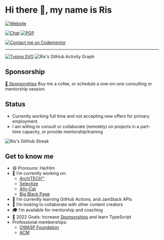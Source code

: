 # Hi there 👋, my name is Ris

[![Website](https://img.shields.io/website?label=risadams.com&style=for-the-badge&url=https%3A%2F%2Frisadams.com)](https://risadams.com)

[![Chat](https://img.shields.io/static/v1?label=Keybase&message=Chat&color=yellow)](https://keybase.io/risadams)
[![PGP](https://badgen.net/keybase/pgp/risadams)](https://keybase.io/risadams)

[![Contact me on Codementor](https://www.codementor.io/m-badges/risadams/book-session.svg)](https://www.codementor.io/@risadams?refer=badge)

---

[![Typing SVG](https://readme-typing-svg.herokuapp.com/?center=false&font=Poppins&size=22&multiline=true&height=90&color=F22A85&lines=Changing+the+world+with+software;Always+learning,+Always+Adapting;Unapologetically+Awesome)](https://git.io/typing-svg)
![Ris's GitHub Activity Graph](https://ris-gh-activity-graph.herokuapp.com/graph?username=risadams&theme=rogue&line=F22A85)

## Sponsorship

[💖 Sponsorships](https://github.com/sponsors/risadams)
Buy me a cofee, or schedule a one-on-one consulting or mentorship session.

## Status

- Currently working full time and not accepting new offers for primary employment.
- I am willing to consult or collaborate (remotely) on projects in a part-time capacity, or provide mentorship/training

![Ris's GitHub Streak](https://github-readme-streak-stats.herokuapp.com/?user=risadams&theme=radical)

## Get to know me

- 😄 Pronouns: He/Him
- 🔭 I’m currently working on:
  - [ArchiTECH™](https://www.builtforyou.com)
  - [Selectize](https://selectize.dev)
  - [Ally-Cat](http://ally-cat.risadams.com/)
  - [Big Black Page](https://bigblackpage.com/)
- 🌱 I’m currently learning GitHub Actions, and JamStack APIs
- 👯 I’m looking to collaborate with other content creators
- 🎓 I’m available for mentorship and coaching
- 🥅 2022 Goals: Increase [Sponsorships](https://github.com/sponsors/risadams?o=esb) and learn TypeScript
- Professional memberships:
  - [OWASP Foundation](https://owasp.org/membership/)
  - [ACM](https://www.acm.org/membership)
